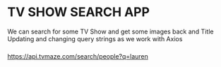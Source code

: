 # TV SHOW SEARCH APP

We can search for some TV Show and get some images back and Title
Updating and changing query strings as we work with Axios

###
https://api.tvmaze.com/search/people?q=lauren

<!-- API USED: https://www.tvmaze.com/api -->
